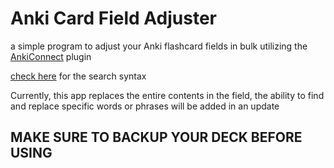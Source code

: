 # Anki Card Field Adjuster
a simple program to adjust your Anki flashcard fields in bulk utilizing the [AnkiConnect](https://ankiweb.net/shared/info/2055492159) plugin

[check here](https://docs.ankiweb.net/searching.html) for the search syntax

Currently, this app replaces the entire contents in the field, the ability to find and replace specific words or phrases will be added in an update

## MAKE SURE TO BACKUP YOUR DECK BEFORE USING
